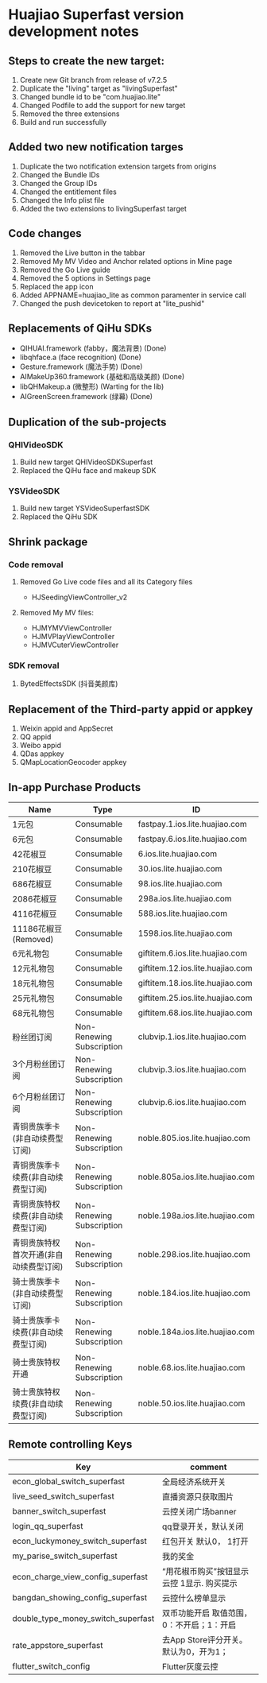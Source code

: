 # Huajiao Superfast version development notes

## Steps to create the new target:

1. Create new Git branch from release of v7.2.5
2. Duplicate the "living" target as "livingSuperfast"
3. Changed bundle id to be "com.huajiao.lite"
4. Changed Podfile to add the support for new target
5. Removed the three extensions
6. Build and run successfully

## Added two new notification targes

1. Duplicate the two notification extension targets from origins
2. Changed the Bundle IDs
3. Changed the Group IDs
4. Changed the entitlement files
5. Changed the Info plist file
6. Added the two extensions to livingSuperfast target 

## Code changes

1. Removed the Live button in the tabbar
2. Removed My MV Video and Anchor related options in Mine page
3. Removed the Go Live guide
4. Removed the 5 options in Settings page
5. Replaced the app icon
6. Added APPNAME=huajiao_lite as common paramenter in service call
7. Changed the push devicetoken to report at "lite_pushid"

## Replacements of QiHu SDKs

* QIHUAI.framework (fabby，魔法背景) (Done)
* libqhface.a (face recognition) (Done)
* Gesture.framework (魔法手势) (Done)
* AIMakeUp360.framework (基础和高级美颜) (Done)
* libQHMakeup.a (微整形) (Warting for the lib)
* AIGreenScreen.framework (绿幕) (Done)

## Duplication of the sub-projects

### QHIVideoSDK
1. Build new target QHIVideoSDKSuperfast
2. Replaced the QiHu face and makeup SDK
	

### YSVideoSDK
1. Build new target YSVideoSuperfastSDK
2. Replaced the QiHu SDK

## Shrink package

### Code removal

1. Removed Go Live code files and all its Category files

	* HJSeedingViewController_v2

2. Removed My MV files:

	* HJMYMVViewController
	* HJMVPlayViewController
	* HJMVCuterViewController

### SDK removal 

1. BytedEffectsSDK (抖音美颜库)

## Replacement of the Third-party appid or appkey

1. Weixin appid and AppSecret 
2. QQ appid
3. Weibo appid
2. QDas appkey
3. QMapLocationGeocoder appkey

## In-app Purchase Products

Name | Type | ID
---- | ---- | ----
1元包 | Consumable | fastpay.1.ios.lite.huajiao.com
6元包 | Consumable | fastpay.6.ios.lite.huajiao.com
42花椒豆 | Consumable | 6.ios.lite.huajiao.com
210花椒豆 | Consumable | 30.ios.lite.huajiao.com
686花椒豆 | Consumable | 98.ios.lite.huajiao.com
2086花椒豆 | Consumable | 298a.ios.lite.huajiao.com
4116花椒豆 | Consumable | 588.ios.lite.huajiao.com
11186花椒豆 (Removed) | Consumable | 1598.ios.lite.huajiao.com
6元礼物包 | Consumable | giftitem.6.ios.lite.huajiao.com
12元礼物包 | Consumable | giftitem.12.ios.lite.huajiao.com
18元礼物包 | Consumable | giftitem.18.ios.lite.huajiao.com
25元礼物包 | Consumable | giftitem.25.ios.lite.huajiao.com
68元礼物包 | Consumable | giftitem.68.ios.lite.huajiao.com
粉丝团订阅 | Non-Renewing Subscription | clubvip.1.ios.lite.huajiao.com
3个月粉丝团订阅 | Non-Renewing Subscription | clubvip.3.ios.lite.huajiao.com
6个月粉丝团订阅 | Non-Renewing Subscription | clubvip.6.ios.lite.huajiao.com
青铜贵族季卡(非自动续费型订阅) | Non-Renewing Subscription | noble.805.ios.lite.huajiao.com	
青铜贵族季卡续费(非自动续费型订阅) 	 | Non-Renewing Subscription | noble.805a.ios.lite.huajiao.com	
青铜贵族特权续费(非自动续费型订阅) 	 | Non-Renewing Subscription | noble.198a.ios.lite.huajiao.com	
青铜贵族特权首次开通(非自动续费型订阅)  | Non-Renewing Subscription | noble.298.ios.lite.huajiao.com	
骑士贵族季卡(非自动续费型订阅) 	 | Non-Renewing Subscription | noble.184.ios.lite.huajiao.com	
骑士贵族季卡续费(非自动续费型订阅) 	 | Non-Renewing Subscription | noble.184a.ios.lite.huajiao.com	
骑士贵族特权开通 			 | Non-Renewing Subscription | noble.68.ios.lite.huajiao.com
骑士贵族特权续费(非自动续费型订阅) 	 | Non-Renewing Subscription | noble.50.ios.lite.huajiao.com


## Remote controlling Keys

Key | comment
---- | ----
econ_global_switch_superfast | 全局经济系统开关
live_seed_switch_superfast | 直播资源只获取图片
banner_switch_superfast | 云控关闭广场banner
login_qq_superfast | qq登录开关，默认关闭
econ_luckymoney_switch_superfast | 红包开关 默认0， 1打开
my_parise_switch_superfast | 我的奖金
econ_charge_view_config_superfast | “用花椒币购买”按钮显示云控 1显示. 购买提示
bangdan_showing_config_superfast | 云控什么榜单显示
double_type_money_switch_superfast | 双币功能开启 取值范围，0：不开启；1：开启
rate_appstore_superfast | 去App Store评分开关。默认为0，开为1；
flutter_switch_config | Flutter灰度云控
